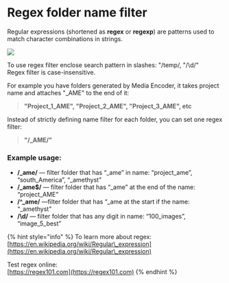 # Regex folder name filter

Regular expressions  (shortened as **regex** or **regexp**) are patterns used to match character combinations in strings.

![](../../../.gitbook/assets/settings\_v132\_folder.png)

To use regex filter enclose search pattern in slashes: "/temp/, "/\d/"\
Regex filter is case-insensitive.

For example you have folders generated by Media Encoder, it takes project name and attaches "\_AME" to the end of it:

> **"Project\_1\_AME", "Project\_2\_AME", "Project\_3\_AME", etc**

Instead of strictly defining name filter for each folder, you can set one regex filter:

> **"/\_AME/"**

### Example usage:

* **/\_ame/** — filter folder that has “\_ame” in name: “project\_ame”, “south\_America”, “\_amethyst"
* **/\_ame$/** — filter folder that has “\_ame” at the end of the name:  “project\_AME”
* **/^\_ame/** —filter folder that has “\_ame at the start if the name: “\_amethyst"
* **/\d/** — filter folder that has any digit in name: “100\_images”, “image\_5\_best”

{% hint style="info" %}
To learn more about regex:\
[https://en.wikipedia.org/wiki/Regular\_expression](https://en.wikipedia.org/wiki/Regular\_expression)

Test regex online:\
[https://regex101.com](https://regex101.com)
{% endhint %}

